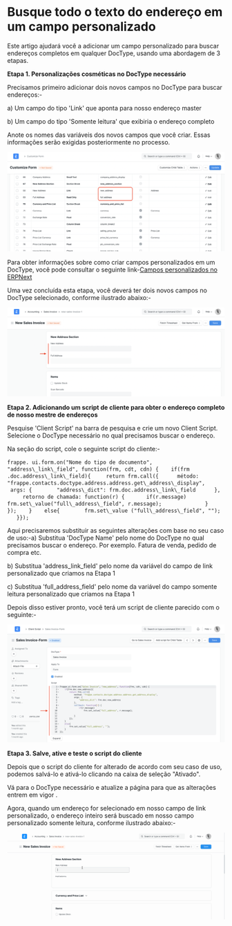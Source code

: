 # Busque todo o texto do endereço em um campo personalizado



Este artigo ajudará você a adicionar um campo personalizado para buscar endereços completos em qualquer DocType, usando uma abordagem de 3 etapas.

  
**Etapa 1. Personalizações cosméticas no DocType necessário**

  


Precisamos primeiro adicionar dois novos campos no DocType para buscar endereços:-

  


a) Um campo do tipo 'Link' que aponta para nosso endereço master

b) Um campo do tipo 'Somente leitura' que exibiria o endereço completo

  


Anote os nomes das variáveis ​​dos novos campos que você criar. Essas informações serão exigidas posteriormente no processo.

  


![](/files/q90efZM.png)

  


Para obter informações sobre como criar campos personalizados em um DocType, você pode consultar o seguinte link-[Campos personalizados no ERPNext](https://docs.erpnext.com/docs/pt/customize-erpnext/custom-field)

  


Uma vez concluída esta etapa, você deverá ter dois novos campos no DocType selecionado, conforme ilustrado abaixo:-

  


![](/files/SabQi7A.png)

  


  


**Etapa 2. Adicionando um script de cliente para obter o endereço completo de nosso mestre de endereços**

  


Pesquise 'Client Script' na barra de pesquisa e crie um novo Client Script. Selecione o DocType necessário no qual precisamos buscar o endereço.

  


Na seção do script, cole o seguinte script do cliente:-

  



```
frappe. ui.form.on("Nome do tipo de documento", "address\_link\_field", function(frm, cdt, cdn) {    if(frm .doc.address\_link\_field){     return frm.call({      método: "frappe.contacts.doctype.address.address.get\_address\_display",      args: {        "address\_dict": frm.doc.address\_link\_field      },      retorno de chamada: function(r) {       if(r.message)           frm.set\_value("full\_address\_field", r.message);              }     });    }    else{        frm.set\_value ("full\_address\_field", "");    }});
```
  


Aqui precisaremos substituir as seguintes alterações com base no seu caso de uso:-a) Substitua 'DocType Name' pelo nome do DocType no qual precisamos buscar o endereço. Por exemplo. Fatura de venda, pedido de compra etc.

b) Substitua 'address\_link\_field' pelo nome da variável do campo de link personalizado que criamos na Etapa 1

c) Substitua 'full\_address\_field' pelo nome da variável do campo somente leitura personalizado que criamos na Etapa 1

  


Depois disso estiver pronto, você terá um script de cliente parecido com o seguinte:-

  


![](/files/VukPzs4.png)

  


**Etapa 3. Salve, ative e teste o script do cliente**

  


Depois que o script do cliente for alterado de acordo com seu caso de uso, podemos salvá-lo e ativá-lo clicando na caixa de seleção "Ativado".

Vá para o DocType necessário e atualize a página para que as alterações entrem em vigor .

  


Agora, quando um endereço for selecionado em nosso campo de link personalizado, o endereço inteiro será buscado em nosso campo personalizado somente leitura, conforme ilustrado abaixo:-

  


![](/files/W3kxhT2.gif)







